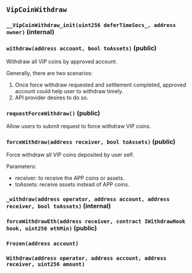 ## `VipCoinWithdraw`






### `__VipCoinWithdraw_init(uint256 deferTimeSecs_, address owner)` (internal)





### `withdraw(address account, bool toAssets)` (public)



Withdraw all VIP coins by approved account.

Generally, there are two scenarios:
1. Once force withdraw requested and settlement completed, approved account
could help user to withdraw timely.
2. API provider desires to do so.

### `requestForceWithdraw()` (public)



Allow users to submit request to force withdraw VIP coins.

### `forceWithdraw(address receiver, bool toAssets)` (public)



Force withdraw all VIP coins deposited by user self.

Parameters:
- receiver: to receive the APP coins or assets.
- toAssets: receive assets instead of APP coins.

### `_withdraw(address operator, address account, address receiver, bool toAssets)` (internal)





### `forceWithdrawEth(address receiver, contract IWithdrawHook hook, uint256 ethMin)` (public)






### `Frozen(address account)`





### `Withdraw(address operator, address account, address receiver, uint256 amount)`







